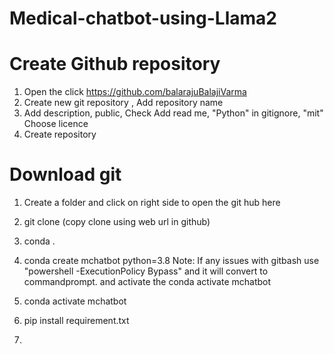 # Medical-chatbot-using-Llama2

# Create Github repository
1. Open the click https://github.com/balarajuBalajiVarma
2. Create new git repository , Add repository name
3. Add description, public, Check Add read  me, "Python" in gitignore, "mit" Choose licence
4. Create repository

# Download git
1. Create a folder and click on right side to open the git hub here
2. git clone (copy clone using web url in github)
3. conda .
4. conda create mchatbot python=3.8
    Note: If any issues with gitbash use "powershell -ExecutionPolicy Bypass" and it will convert to 
    commandprompt. and activate the conda activate mchatbot
5. conda activate mchatbot
6. pip install requirement.txt

8. 